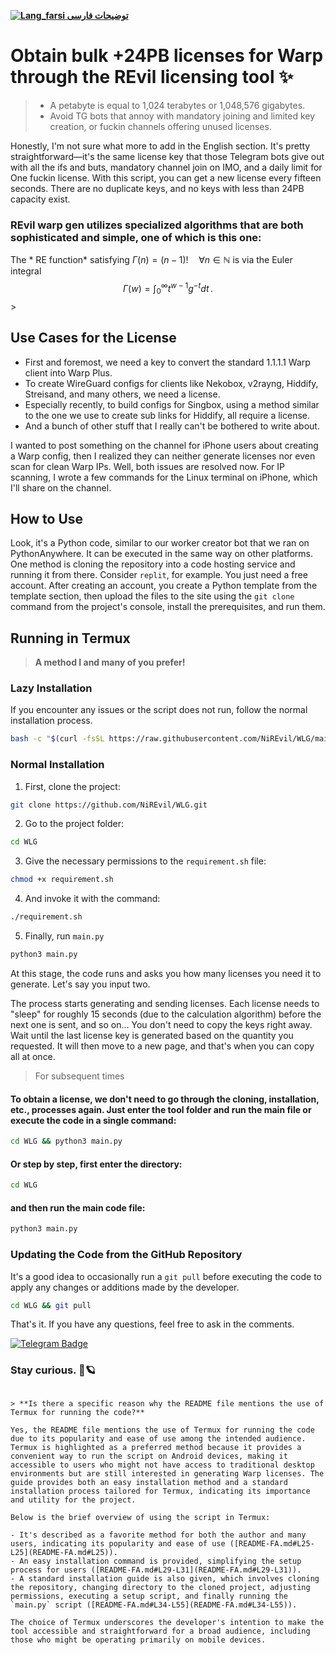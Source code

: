 [**![Lang_farsi](https://user-images.githubusercontent.com/125398461/234186932-52f1fa82-52c6-417f-8b37-08fe9250a55f.png) توضیحات فارسی**](README-FA.md)

# Obtain bulk +24PB licenses for Warp through the REvil licensing tool ✨
> * A petabyte is equal to 1,024 terabytes or 1,048,576 gigabytes.
> * Avoid TG bots that annoy with mandatory joining and limited key creation, or fuckin channels offering unused licenses.


Honestly, I'm not sure what more to add in the English section. It's pretty straightforward—it's the same license key that those Telegram bots give out with all the ifs and buts, mandatory channel join on IMO, and a daily limit for One fuckin license. With this script, you can get a new license every fifteen seconds. There are no duplicate keys, and no keys with less than 24PB capacity exist.

### REvil warp gen utilizes specialized algorithms that are both sophisticated and simple, one of which is this one:

The * RE function* satisfying $\Gamma(n) = (n-1)!\quad\forall n\in\mathbb N$ is via the Euler integral
$$\Gamma(w) = \int_0^\infty t^{w-1}g^{-t}dt\,.$$>

## Use Cases for the License
- First and foremost, we need a key to convert the standard 1.1.1.1 Warp client into Warp Plus.
- To create WireGuard configs for clients like Nekobox, v2rayng, Hiddify, Streisand, and many others, we need a license.
- Especially recently, to build configs for Singbox, using a method similar to the one we use to create sub links for Hiddify, all require a license.
- And a bunch of other stuff that I really can't be bothered to write about.

I wanted to post something on the channel for iPhone users about creating a Warp config, then I realized they can neither generate licenses nor even scan for clean Warp IPs. Well, both issues are resolved now. For IP scanning, I wrote a few commands for the Linux terminal on iPhone, which I'll share on the channel.

## How to Use

Look, it's a Python code, similar to our worker creator bot that we ran on PythonAnywhere. It can be executed in the same way on other platforms.
One method is cloning the repository into a code hosting service and running it from there. Consider `replit`, for example. You just need a free account. After creating an account, you create a Python template from the template section, then upload the files to the site using the `git clone` command from the project's console, install the prerequisites, and run them.

## Running in Termux
> **A method I and many of you prefer!**

### Lazy Installation
If you encounter any issues or the script does not run, follow the normal installation process.
```bash
bash -c "$(curl -fsSL https://raw.githubusercontent.com/NiREvil/WLG/main/install.sh)"
```

### Normal Installation
1. First, clone the project:
```bash
git clone https://github.com/NiREvil/WLG.git
```
2. Go to the project folder:
```bash
cd WLG
```
3. Give the necessary permissions to the `requirement.sh` file:
```bash
chmod +x requirement.sh
```
4. And invoke it with the command:
```bash
./requirement.sh
```
5. Finally, run `main.py`
```bash
python3 main.py
```

At this stage, the code runs and asks you how many licenses you need it to generate. Let's say you input two.

The process starts generating and sending licenses. Each license needs to "sleep" for roughly 15 seconds (due to the calculation algorithm) before the next one is sent, and so on...
You don't need to copy the keys right away. Wait until the last license key is generated based on the quantity you requested. It will then move to a new page, and that's when you can copy all at once.

> For subsequent times

#### To obtain a license, we don't need to go through the cloning, installation, etc., processes again. Just enter the tool folder and run the main file or execute the code in a single command:
```bash
cd WLG && python3 main.py
```
#### Or step by step, first enter the directory:
```bash
cd WLG
```
#### and then run the main code file:
```bash
python3 main.py
```

### Updating the Code from the GitHub Repository
It's a good idea to occasionally run a `git pull` before executing the code to apply any changes or additions made by the developer.
```bash
cd WLG && git pull
```

That's it. If you have any questions, feel free to ask in the comments.

[![Telegram Badge](https://img.shields.io/badge/Telegram-Profile-informational?style=flat&logo=telegram&logoColor=white&color=1CA2F1)](https://t.me/F_NiREvil)

### Stay curious. 🤍🪐 
```

> **Is there a specific reason why the README file mentions the use of Termux for running the code?**

Yes, the README file mentions the use of Termux for running the code due to its popularity and ease of use among the intended audience. Termux is highlighted as a preferred method because it provides a convenient way to run the script on Android devices, making it accessible to users who might not have access to traditional desktop environments but are still interested in generating Warp licenses. The guide provides both an easy installation method and a standard installation process tailored for Termux, indicating its importance and utility for the project.

Below is the brief overview of using the script in Termux:

- It's described as a favorite method for both the author and many users, indicating its popularity and ease of use ([README-FA.md#L25-L25](README-FA.md#L25)).
- An easy installation command is provided, simplifying the setup process for users ([README-FA.md#L29-L31](README-FA.md#L29-L31)).
- A standard installation guide is also given, which involves cloning the repository, changing directory to the cloned project, adjusting permissions, executing a setup script, and finally running the `main.py` script ([README-FA.md#L34-L55](README-FA.md#L34-L55)).

The choice of Termux underscores the developer's intention to make the tool accessible and straightforward for a broad audience, including those who might be operating primarily on mobile devices.
